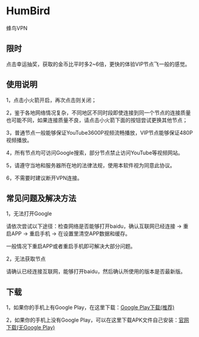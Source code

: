 # HumBird

蜂鸟VPN

## 限时

点击幸运抽奖，获取的金币比平时多2~6倍，更快的体验VIP节点飞一般的感觉。


## 使用说明

1，点击小火箭开启，再次点击则关闭；

2，鉴于各地网络情况复杂，不同地区不同时段即使连接到同一个节点的连接质量也可能不同，如果连接质量不良，请点击小火箭下面的按钮尝试更换其他节点；

3，普通节点一般能够保证YouTube3600P视频流畅播放，VIP节点能够保证480P视频播放。

4，所有节点均可访问Google搜索，部分节点禁止访问YouTube等视频网站。

5，请遵守当地和服务器所在地的法律法规，使用本软件视为同意此协议。

6，不需要时建议断开VPN连接。


## 常见问题及解决方法

1，无法打开Google

请依次尝试以下途径：检查网络是否能够打开baidu，确认互联网已经连接 -> 重启APP -> 重启手机 -> 在设置里清空APP数据和缓存。

一般情况下重启APP或者重启手机即可解决大部分问题。

2，无法获取节点

请确认已经连接互联网，能够打开baidu，然后确认所使用的版本是否最新版。



## 下载
1，如果你的手机上有Google Play，在这里下载：[Google Play下载(推荐)](https://play.google.com/store/apps/details?id=com.young.ss)

2，如果你的手机上没有Google Play，可以在这里下载APK文件自己安装：[官网下载(无Google Play)](https://github.com/freessservice/HumBird/releases/download/v1.8.3/Humbird-release_1.8.3.apk)
